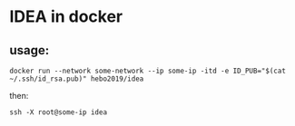 # IDEA in docker

## usage:

```shell script
docker run --network some-network --ip some-ip -itd -e ID_PUB="$(cat ~/.ssh/id_rsa.pub)" hebo2019/idea
```

then:

```shell script
ssh -X root@some-ip idea
```
